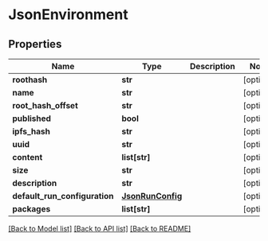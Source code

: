 # JsonEnvironment


## Properties
Name | Type | Description | Notes
------------ | ------------- | ------------- | -------------
**roothash** | **str** |  | [optional] 
**name** | **str** |  | [optional] 
**root_hash_offset** | **str** |  | [optional] 
**published** | **bool** |  | [optional] 
**ipfs_hash** | **str** |  | [optional] 
**uuid** | **str** |  | [optional] 
**content** | **list[str]** |  | [optional] 
**size** | **str** |  | [optional] 
**description** | **str** |  | [optional] 
**default_run_configuration** | [**JsonRunConfig**](JsonRunConfig.md) |  | [optional] 
**packages** | **list[str]** |  | [optional] 

[[Back to Model list]](../README.md#documentation-for-models) [[Back to API list]](../README.md#documentation-for-api-endpoints) [[Back to README]](../README.md)


